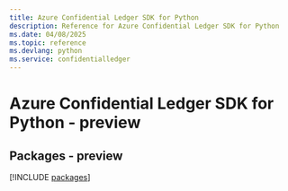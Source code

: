 ```yaml
---
title: Azure Confidential Ledger SDK for Python
description: Reference for Azure Confidential Ledger SDK for Python
ms.date: 04/08/2025
ms.topic: reference
ms.devlang: python
ms.service: confidentialledger
---
```

# Azure Confidential Ledger SDK for Python - preview
## Packages - preview
[!INCLUDE [packages](confidential-ledger-index.md)]